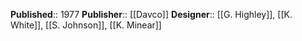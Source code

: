 **Published**:: 1977
**Publisher**:: [[Davco]]
**Designer**:: [[G. Highley]], [[K. White]], [[S. Johnson]], [[K. Minear]]


